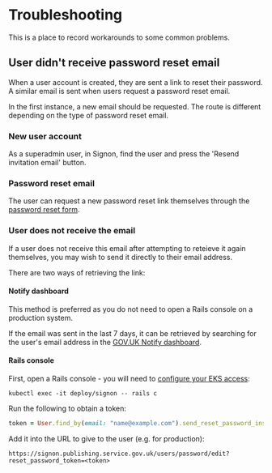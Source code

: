# Troubleshooting

This is a place to record workarounds to some common problems.

## User didn't receive password reset email

When a user account is created, they are sent a link to reset their password. A similar email is sent when users request a password reset email.

In the first instance, a new email should be requested. The route is different depending on the type of password reset email.

### New user account

As a superadmin user, in Signon, find the user and press the 'Resend invitation email' button.

### Password reset email

The user can request a new password reset link themselves through the [password reset form](https://signon.publishing.service.gov.uk/users/password/new).

### User does not receive the email

If a user does not receive this email after attempting to reteieve it again themselves, you may wish to send it directly to their email address.

There are two ways of retrieving the link:

#### Notify dashboard

This method is preferred as you do not need to open a Rails console on a production system.

If the email was sent in the last 7 days, it can be retrieved by searching for the user's email address in the [GOV.UK Notify dashboard](https://www.notifications.service.gov.uk/services/51c6b7b7-f7dc-421c-9105-7b73774cfb43).

#### Rails console

First, open a Rails console - you will need to [configure your EKS access](https://docs.publishing.service.gov.uk/kubernetes/cheatsheet.html#set-your-aws-environment-and-role):

```
kubectl exec -it deploy/signon -- rails c
```

Run the following to obtain a token:

```ruby
token = User.find_by(email: "name@example.com").send_reset_password_instructions
```

Add it into the URL to give to the user (e.g. for production):

```
https://signon.publishing.service.gov.uk/users/password/edit?reset_password_token=<token>
```

